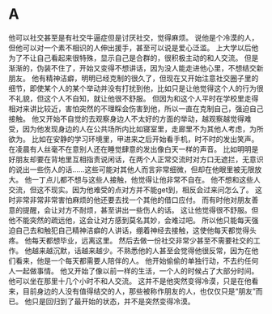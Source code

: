 # A

他可以社交甚至是有社交牛逼症但是讨厌社交，觉得麻烦。
说他是个冷漠的人，但他可以对一个素不相识的人伸出援手，甚至可以说是爱心泛滥。
上大学以后他为了不让自己看起来很特殊，显示自己是合群的，很积极主动的和人交流。
但是渐渐的，伪装不住了，开始又变得不想讲话，因为没人能走进他心里，不想结交新朋友。
他有精神洁癖，明明已经克制的很久了，但现在又开始注意社交圈子里的细节，即使某个人的某个举动并没有打扰到他，比如只是让他觉得这个人的行为很不礼貌，但这个人不自知，就让他很不舒服。
但因为和这个人平时在学校里走得相对来讲比较近，害怕突然的不理睬会伤害到他，所以一直在克制自己，强迫自己接触。
他又开始不自觉的去观察身边人不太好的方面的举动，越观察越觉得难受，因为他发现身边的人在公共场所内比如寝室里，走廊里不为其他人考虑，为所欲为。
比如在安静的学习环境里，甲进来之后开始看手机，时不时的发出笑声。
在凌晨有人丝毫不在意别人还在睡觉肆意的发出像白天一样的声音。
比如明明是好朋友却要在背地里互相指责说闲话，在两个人正常交流时对方口无遮拦，无意识的说出一些伤人的话......这些可能对其他人而言非常细微，但却在他眼里被无限放大。
他一丁点儿都不想与这些人接触，他觉得让他非常不自在。
他不想和这些人交流，但这不现实。因为他难受的点对方并不能get到，相反会过来问怎么了。
这时非常非常非常害怕麻烦的他还要去找一个其他的借口应付。
而有时他对朋友善意的提醒，会让对方不耐烦，甚至讲出一些伤人的话。
这让他觉得很不舒服。但他不能突然的疏远他，这会让对方感到莫名其妙，会难过吧。
所以他只能每天强迫自己去和触犯自己精神洁癖的人讲话，绷着神经去接触，这使他每天都觉得头疼。
他每天都想毕业，远离这里。
然后去做一份社交非常少甚至不需要社交的工作。
他越来越沉默，话越来越少。不熟悉他的人甚至会觉得他很反常，因为在他们看来，他是一个每天都需要人陪伴的人。
他开始偷偷的单独行动，不去约任何人一起做事情。
他又开始了像以前一样的生活，一个人的时候占了大部分时间。
他可以坐在那里十几个小时不和人交流。
这并不是他突然变得冷漠，只是在他看来，目前身边的人没有值得结交的人，那些被称作朋友的人，也仅仅只是“朋友”而已。
他只是回归到了最开始的状态，并不是突然变得冷漠。










